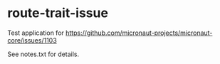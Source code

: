 # route-trait-issue

Test application for https://github.com/micronaut-projects/micronaut-core/issues/1103

See notes.txt for details.


